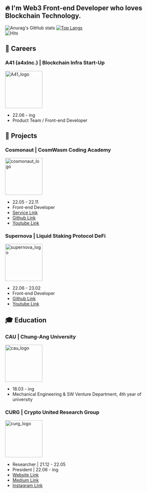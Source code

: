 ## 🔥 I'm Web3 Front-end Developer who loves Blockchain Technology.
![Anurag's GitHub stats](https://github-readme-stats.vercel.app/api?username=scottXchoo&show_icons=true&theme=apprentice)
[![Top Langs](https://github-readme-stats.vercel.app/api/top-langs/?username=scottXchoo&layout=compact&theme=apprentice)](https://github.com/anuraghazra/github-readme-stats)
<br/>
![Hits](https://hits.seeyoufarm.com/api/count/incr/badge.svg?url=https%3A%2F%2Fgithub.com%2FscottXchoo&count_bg=%235CBC12&title_bg=%23555555&icon=tesla.svg&icon_color=%23FF3A3A&title=hits&edge_flat=false)

## 💼 Careers

### A41 (a4xInc.) | Blockchain Infra Start-Up
<img width="120" alt="A41_logo" src="https://user-images.githubusercontent.com/107841492/225515452-5934dc62-de9c-4e03-b3fd-383d57589a49.png">

- 22.06 - ing
- Product Team / Front-end Developer

## 📂 Projects

### Cosmonaut | CosmWasm Coding Academy
<img width="120" alt="cosmonaut_logo" src="https://user-images.githubusercontent.com/107841492/225515897-f22dcf3c-4ba1-42f6-b1e0-deb842a0d73b.png">

- 22.05 - 22.11
- Front-end Developer
- [Service Link](https://cosmonaut.cosmwasm.com/)
- [Github Link](https://github.com/scottXchoo/cosmonaut-frontend)
- [Youtube Link](https://youtu.be/D9PREmYUmrQ)

### Supernova | Liquid Staking Protocol DeFi
<img width="120" alt="supernova_logo" src="https://user-images.githubusercontent.com/107841492/225516446-306a33b1-79f8-4444-87ee-756aa0bc3fb7.png">

- 22.06 - 23.02
- Front-end Developer
- [Github Link](https://github.com/scottXchoo/supernova-frontend)
- [Youtube Link](https://youtu.be/VG-m5jsV0Ck)

## 🎓 Education

### CAU | Chung-Ang University
<img width="120" alt="cau_logo" src="https://user-images.githubusercontent.com/107841492/225519022-29c14be8-02ba-4c76-8628-a902009d8407.jpeg">

- 18.03 - ing
- Mechanical Engineering & SW Venture Department, 4th year of university

### CURG | Crypto United Research Group
<img width="120" alt="curg_logo" src="https://user-images.githubusercontent.com/107841492/225519688-c28336c0-c9c2-46a9-a081-fef192f945b9.jpg">

- Researcher | 21.12 - 22.05
- President | 22.06 - ing
- [Website Link](http://curg.xyz/)
- [Medium Link](https://medium.com/curg)
- [Instagram Link](https://www.instagram.com/curg.in.seoul/)
